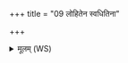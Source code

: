 +++
title = "09 लोहितेन स्वधितिना"

+++
<details><summary>मूलम् (WS)</summary>

लोहितेन स्वधितिना मिथुनं कर्णयोः कृधि ।  
अकर्तामश्विनालक्ष्म तदस्तु प्रजया बहु ॥ ९ ॥
</details>